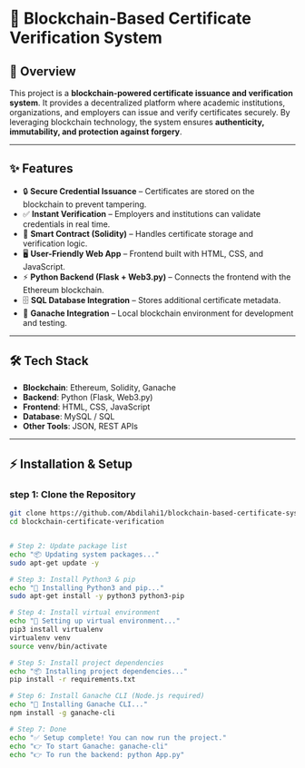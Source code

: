 # 🔗 Blockchain-Based Certificate Verification System

## 📌 Overview
This project is a **blockchain-powered certificate issuance and verification system**. It provides a decentralized platform where academic institutions, organizations, and employers can issue and verify certificates securely. By leveraging blockchain technology, the system ensures **authenticity, immutability, and protection against forgery**.

---

## ✨ Features
- 🔒 **Secure Credential Issuance** – Certificates are stored on the blockchain to prevent tampering.  
- ✅ **Instant Verification** – Employers and institutions can validate credentials in real time.  
- 📜 **Smart Contract (Solidity)** – Handles certificate storage and verification logic.  
- 🖥️ **User-Friendly Web App** – Frontend built with HTML, CSS, and JavaScript.  
- ⚡ **Python Backend (Flask + Web3.py)** – Connects the frontend with the Ethereum blockchain.  
- 🗄️ **SQL Database Integration** – Stores additional certificate metadata.  
- 🧪 **Ganache Integration** – Local blockchain environment for development and testing.  

---

## 🛠️ Tech Stack
- **Blockchain**: Ethereum, Solidity, Ganache  
- **Backend**: Python (Flask, Web3.py)  
- **Frontend**: HTML, CSS, JavaScript  
- **Database**: MySQL / SQL  
- **Other Tools**: JSON, REST APIs  

---


## ⚡ Installation & Setup

### step 1: Clone the Repository
```bash
git clone https://github.com/Abdilahi1/blockchain-based-certificate-system.git
cd blockchain-certificate-verification


# Step 2: Update package list
echo "📦 Updating system packages..."
sudo apt-get update -y

# Step 3: Install Python3 & pip
echo "🐍 Installing Python3 and pip..."
sudo apt-get install -y python3 python3-pip

# Step 4: Install virtual environment
echo "📂 Setting up virtual environment..."
pip3 install virtualenv
virtualenv venv
source venv/bin/activate

# Step 5: Install project dependencies
echo "📦 Installing project dependencies..."
pip install -r requirements.txt

# Step 6: Install Ganache CLI (Node.js required)
echo "🔗 Installing Ganache CLI..."
npm install -g ganache-cli

# Step 7: Done
echo "✅ Setup complete! You can now run the project."
echo "👉 To start Ganache: ganache-cli"
echo "👉 To run the backend: python App.py"




